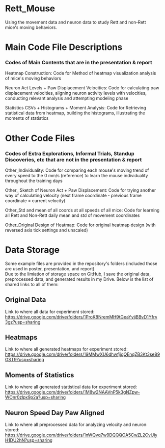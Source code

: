 # Rett_Mouse
Using the movement data and neuron data to study Rett and non-Rett mice's moving behaviors.

# Main Code File Descriptions
### Codes of Main Contents that are in the presentation & report
Heatmap Construction: Code for Method of heatmap visualization analysis of mice's moving behaviors

Neuron Act Levels + Paw Displacement Velocities: Code for calculating paw displacement velocities, aligning neuron activity levels with velocities, conducting relevant analysis and attempting modeling phase

Statistics CSVs + Histograms + Moment Analysis: Code for Retrieving statistical data from heatmap, building the histograms, illustrating the moments of statistics

# Other Code Files 
### Codes of Extra Explorations, Informal Trials, Standup Discoveries, etc that are not in the presentation & report

Other_Individuality: Code for comparing each mouse's moving trend of every speed to the 0 mm/s (reference) to learn the mouse individuality throughout the training days

Other_ Sketch of Neuron Act + Paw Displacement: Code for trying another way of calculating velocity (next frame coordinate - previous frame coordinate = current velocity)

Other_Std and mean of all coords at all speeds of all mice: Code for learning all Rett and Non-Rett daily mean and std of movement coordinates

Other_Original Design of Heatmap: Code for original heatmap design (with reversed axis tick settings and unscaled)

# Data Storage
Some example files are provided in the repository's folders (included those are used in poster, presentation, and report)
<br>
Due to the limiation of storage space on GitHub, I save the original data, preprocessed data, and generated results in my Drive. Below is the list of shared links to all of them:

## Original Data
Link to where all data for experiment stored: https://drive.google.com/drive/folders/1ProK8NremMH9tGeaYyjjBBvD1Yfrv3gz?usp=sharing

## Heatmaps
Link to where all generated heatmaps for experiment stored: https://drive.google.com/drive/folders/19MMwXU6dhwfjigQEnqZB3Kt3se89GST9?usp=sharing

## Moments of Statistics
Link to where all generated statistical data for experiment stored: https://drive.google.com/drive/folders/1M8w2NAAVnP5k3gNZpw-WOnr0zlpx9p2a?usp=sharing

## Neuron Speed Day Paw Aligned
Link to where all preprocessed data for analyzing velocity and neuron stored: https://drive.google.com/drive/folders/1nWQvq7w9DQQQOA5CwZL2CvUiyH1DU2hN?usp=sharing

